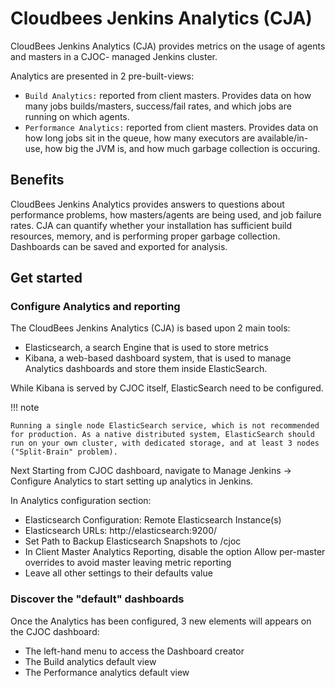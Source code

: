 # Cloudbees Jenkins Analytics (CJA)

CloudBees Jenkins Analytics (CJA) provides metrics on the usage of agents and masters in a CJOC- managed Jenkins cluster.

Analytics are presented in 2 pre-built-views:

* `Build Analytics:` reported from client masters. Provides data on how many jobs builds/masters, success/fail rates, and which jobs are running on which agents.
* `Performance Analytics:` reported from client masters. Provides data on how long jobs sit in the queue, how many executors are available/in-use, how big the JVM is, and how much garbage collection is occuring.

## Benefits

CloudBees Jenkins Analytics provides answers to questions about performance problems, how masters/agents are being used, and job failure rates. CJA can quantify whether your installation has sufficient build resources, memory, and is performing proper garbage collection. Dashboards can be saved and exported for analysis.

## Get started

### Configure Analytics and reporting

The CloudBees Jenkins Analytics (CJA) is based upon 2 main tools:

* Elasticsearch, a search Engine that is used to store metrics
* Kibana, a web-based dashboard system, that is used to manage Analytics dashboards and store them inside ElasticSearch.

While Kibana is served by CJOC itself, ElasticSearch need to be configured.

!!! note

    Running a single node ElasticSearch service, which is not recommended for production. As a native distributed system, ElasticSearch should run on your own cluster, with dedicated storage, and at least 3 nodes ("Split-Brain" problem).

Next Starting from CJOC dashboard, navigate to Manage Jenkins -> Configure Analytics to start setting up analytics in Jenkins.

In Analytics configuration section:

* Elasticsearch Configuration: Remote Elasticsearch Instance(s)
* Elasticsearch URLs: http://elasticsearch:9200/
* Set Path to Backup Elasticsearch Snapshots to /cjoc
* In Client Master Analytics Reporting, disable the option Allow per-master overrides to avoid master leaving metric reporting
* Leave all other settings to their defaults value

### Discover the "default" dashboards

Once the Analytics has been configured, 3 new elements will appears on the CJOC dashboard:

* The left-hand menu to access the Dashboard creator
* The Build analytics default view
* The Performance analytics default view